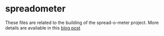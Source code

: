 # spreadometer

These files are related to the building of the spread-o-meter project.  More details are available in this [blog post](http://oliverbinns.com/articles/D3js-gauge/)
